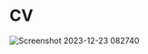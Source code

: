 # CV

![Screenshot 2023-12-23 082740](https://github.com/aida-mousavi/CV/assets/115708698/90652603-eba1-448d-a56b-d948d34de9a1)
